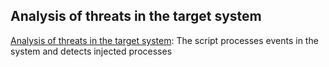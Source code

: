 ## Analysis of threats in the target system
[Analysis of threats in the target system](analysis_system.py): The script processes events in the system and detects 
injected processes
